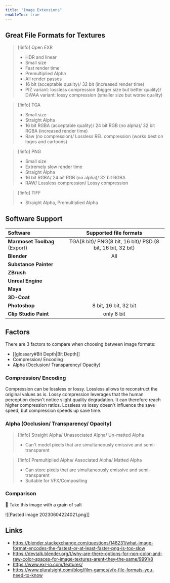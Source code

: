 ```yaml
---
title: "Image Extensions"
enableToc: true
---
```


## Great File Formats for Textures

>[!info] Open EXR
>
>- HDR and linear
>- Small size
>- Fast render time
>- Premultiplied Alpha
>- All render passes
>- 16 bit (acceptable quality)/ 32 bit (increased render time) 
>- PIZ variant: lossless compression (bigger size but better quality)/ DWAA variant: lossy compression (smaller size but worse quality)

>[!info] TGA
>
>- Small size
>- Straight Alpha
>- 16 bit RGBA (acceptable quality)/ 24 bit RGB (no alpha)/ 32 bit RGBA (increased render time) 
>- Raw (no compression)/ Lossless REL compression (works best on logos and cartoons)

>[!info] PNG
>
>- Small size
>- Extremely slow render time
>- Straight Alpha
>- 16 bit RGBA/ 24 bit RGB (no alpha)/ 32 bit RGBA
>- RAW/ Lossless compression/ Lossy compression

>[!info] TIFF
>
>- Straight Alpha, Premultiplied Alpha

## Software Support

|Software|Supported file formats
|:--|:-:
|**Marmoset Toolbag** (Export)|TGA(8 bit)/ PNG(8 bit, 16 bit)/ PSD (8 bit, 16 bit, 32 bit)
|**Blender**|All
|**Substance Painter**|
|**ZBrush**|
|**Unreal Engine**|
|**Maya**|
|**3D-Coat**|
|**Photoshop**|8 bit, 16 bit, 32 bit
|**Clip Studio Paint**| only 8 bit

## Factors

There are 3 factors to compare when choosing between image formats:

- [[glossary#Bit Depth|Bit Depth]]
- Compression/ Encoding
- Alpha (Occlusion/ Transparency/ Opacity)


### Compression/ Encoding
Compression can be lossless or lossy. Lossless allows to reconstruct the original values as is. Lossy compression leverages that the human perception doesn't notice slight quality degradation. It can therefore reach higher compression ratios. Lossless vs lossy doesn't influence the save speed, but compression speeds up save time. 

### Alpha (Occlusion/ Transparency/ Opacity)

>[!info] Straight Alpha/ Unassociated Alpha/ Un-matted Alpha
>
>- Can't model pixels that are simultaneously emissive and semi-transparent

>[!info] Premultiplied Alpha/ Associated Alpha/ Matted Alpha
>
>- Can store pixels that are simultaneously emissive and semi-transparent
>- Suitable for VFX/Compositing

### Comparison
🚧 Take this image with a grain of salt

![[Pasted image 20230604224021.png]]

## Links
- https://blender.stackexchange.com/questions/148231/what-image-format-encodes-the-fastest-or-at-least-faster-png-is-too-slow
- https://devtalk.blender.org/t/why-are-there-options-for-non-color-and-raw-color-spaces-for-image-textures-arent-they-the-same/9991/8
- https://www.exr-io.com/features/
- https://www.pluralsight.com/blog/film-games/vfx-file-formats-you-need-to-know